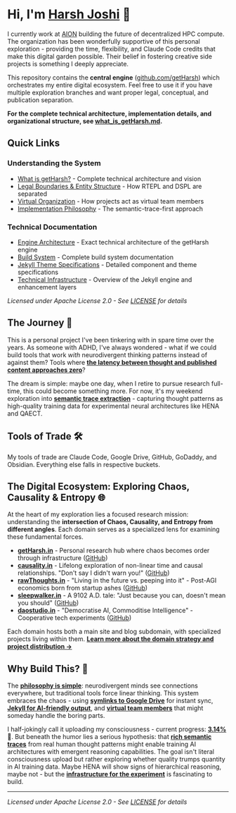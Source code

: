 # Hi, I'm [Harsh Joshi](https://www.getharsh.in) 👋

I currently work at [AION](https://aion.xyz) building the future of decentralized HPC compute. The organization has been wonderfully supportive of this personal exploration - providing the time, flexibility, and Claude Code credits that make this digital garden possible. Their belief in fostering creative side projects is something I deeply appreciate.

This repository contains the **central engine** ([github.com/getHarsh](https://github.com/getHarsh/getHarsh)) which orchestrates my entire digital ecosystem. Feel free to use it if you have multiple exploration branches and want proper legal, conceptual, and publication separation. 

**For the complete technical architecture, implementation details, and organizational structure, see [what_is_getHarsh.md](what_is_getHarsh.md).**

## Quick Links

### Understanding the System
- [What is getHarsh?](what_is_getHarsh.md) - Complete technical architecture and vision
- [Legal Boundaries & Entity Structure](what_is_getHarsh.md#legal) - How RTEPL and DSPL are separated
- [Virtual Organization](what_is_getHarsh.md#virtual-org) - How projects act as virtual team members
- [Implementation Philosophy](what_is_getHarsh.md#philosophy) - The semantic-trace-first approach

### Technical Documentation
- [Engine Architecture](GETHARSH.md) - Exact technical architecture of the getHarsh engine
- [Build System](BUILD.md) - Complete build system documentation
- [Jekyll Theme Specifications](SPEC/SPEC.md) - Detailed component and theme specifications
- [Technical Infrastructure](what_is_getHarsh.md#technical) - Overview of the Jekyll engine and enhancement layers

*Licensed under Apache License 2.0 - See [LICENSE](./LICENSE) for details*

## The Journey 🚀

This is a personal project I've been tinkering with in spare time over the years. As someone with ADHD, I've always wondered - what if we could build tools that work *with* neurodivergent thinking patterns instead of against them? Tools where **[the latency between thought and published content approaches zero](what_is_getHarsh.md#journeys)**?

The dream is simple: maybe one day, when I retire to pursue research full-time, this could become something more. For now, it's my weekend exploration into **[semantic trace extraction](what_is_getHarsh.md#vision)** - capturing thought patterns as high-quality training data for experimental neural architectures like HENA and QAECT.

## Tools of Trade 🛠️

My tools of trade are Claude Code, Google Drive, GitHub, GoDaddy, and Obsidian. Everything else falls in respective buckets.

## The Digital Ecosystem: Exploring Chaos, Causality & Entropy 🌐

At the heart of my exploration lies a focused research mission: understanding the **intersection of Chaos, Causality, and Entropy from different angles**. Each domain serves as a specialized lens for examining these fundamental forces.

- **[getHarsh.in](https://www.getharsh.in)** - Personal research hub where chaos becomes order through infrastructure ([GitHub](https://github.com/getHarsh/getHarsh.in))
- **[causality.in](https://www.causality.in)** - Lifelong exploration of non-linear time and causal relationships. "Don't say I didn't warn you!" ([GitHub](https://github.com/getHarshOnline/causality.in))
- **[rawThoughts.in](https://www.rawthoughts.in)** - "Living in the future vs. peeping into it" - Post-AGI economics born from startup ashes ([GitHub](https://github.com/getHarshOnline/rawThoughts.in))
- **[sleepwalker.in](https://www.sleepwalker.in)** - A 9102 A.D. tale: "Just because you can, doesn't mean you should" ([GitHub](https://github.com/getHarshOnline/sleepwalker.in))
- **[daostudio.in](https://www.daostudio.in)** - "Democratise AI, Commoditise Intelligence" - Cooperative tech experiments ([GitHub](https://github.com/DAOStudio/daostudio.in))

Each domain hosts both a main site and blog subdomain, with specialized projects living within them. **[Learn more about the domain strategy and project distribution →](what_is_getHarsh.md#domains)**

## Why Build This? 🧠

The **[philosophy is simple](what_is_getHarsh.md#philosophy)**: neurodivergent minds see connections everywhere, but traditional tools force linear thinking. This system embraces the chaos - using **[symlinks to Google Drive](what_is_getHarsh.md#technical)** for instant sync, **[Jekyll for AI-friendly output](SPEC/SPEC.md)**, and **[virtual team members](what_is_getHarsh.md#virtual-org)** that might someday handle the boring parts.

I half-jokingly call it uploading my consciousness - current progress: **[3.14%](what_is_getHarsh.md#vision)** 🥧. But beneath the humor lies a serious hypothesis: that **[rich semantic traces](what_is_getHarsh.md#fractal)** from real human thought patterns might enable training AI architectures with emergent reasoning capabilities. The goal isn't literal consciousness upload but rather exploring whether quality trumps quantity in AI training data. Maybe HENA will show signs of hierarchical reasoning, maybe not - but the **[infrastructure for the experiment](what_is_getHarsh.md#philosophy)** is fascinating to build.

---

*Licensed under Apache License 2.0 - See [LICENSE](./LICENSE) for details*